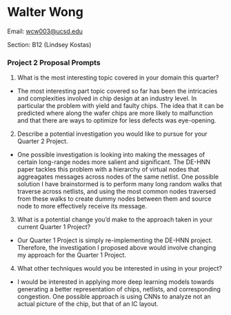 # Walter Wong

Email: wcw003@ucsd.edu

Section: B12 (Lindsey Kostas)

### Project 2 Proposal Prompts

1. What is the most interesting topic covered in your domain this quarter?
 - The most interesting part topic covered so far has been the intricacies and 
 complexities involved in chip design at an industry level. In particular the 
 problem with yield and faulty chips. The idea that it can be predicted where 
 along the wafer chips are more likely to malfunction and that there are ways 
 to optimize for less defects was eye-opening.
2. Describe a potential investigation you would like to pursue for your Quarter 
2 Project.
 - One possible investigation is looking into making the messages of certain 
 long-range nodes more salient and significant. The DE-HNN paper tackles this 
 problem with a hierarchy of virtual nodes that aggreagates messages across 
 nodes of the same netlist. One possible solution I have brainstormed is to 
 perform many long random walks that traverse across netlists, and using the 
 most common nodes traversed from these walks to create dummy nodes between 
 them and source node to more effectively receive its message.
3. What is a potential change you’d make to the approach taken in your current 
Quarter 1 Project?
 - Our Quarter 1 Project is simply re-implementing the DE-HNN project. 
 Therefore, the investigation I proposed above would involve changing my 
 approach for the Quarter 1 Project.
4. What other techniques would you be interested in using in your project?
 - I would be interested in applying more deep learning models towards 
 generating a better representation of chips, netlists, and corresponding 
 congestion. One possible approach is using CNNs to analyze not an actual 
 picture of the chip, but that of an IC layout.
